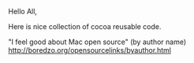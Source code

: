 Hello All,

Here is nice collection of cocoa reusable code.

"I feel good about Mac open source" (by author name)
http://boredzo.org/opensourcelinks/byauthor.html